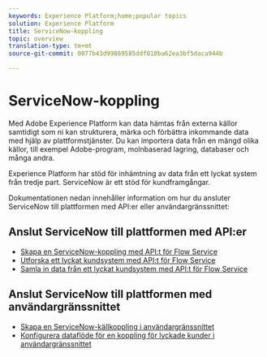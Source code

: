 ```yaml
---
keywords: Experience Platform;home;popular topics
solution: Experience Platform
title: ServiceNow-koppling
topic: overview
translation-type: tm+mt
source-git-commit: 0077b43d99869585ddf010ba62ea3bf5daca944b

---
```



# ServiceNow-koppling

Med Adobe Experience Platform kan data hämtas från externa källor samtidigt som ni kan strukturera, märka och förbättra inkommande data med hjälp av plattformstjänster. Du kan importera data från en mängd olika källor, till exempel Adobe-program, molnbaserad lagring, databaser och många andra.

Experience Platform har stöd för inhämtning av data från ett lyckat system från tredje part. ServiceNow är ett stöd för kundframgångar.

Dokumentationen nedan innehåller information om hur du ansluter ServiceNow till plattformen med API:er eller användargränssnittet:

## Anslut ServiceNow till plattformen med API:er

- [Skapa en ServiceNow-koppling med API:t för Flow Service](../../tutorials/api/create/customer-success/servicenow.md)
- [Utforska ett lyckat kundsystem med API:t för Flow Service](../../tutorials/api/explore/customer-success.md)
- [Samla in data från ett lyckat kundsystem med API:t för Flow Service](../../tutorials/api/collect/customer-success.md)

## Anslut ServiceNow till plattformen med användargränssnittet

- [Skapa en ServiceNow-källkoppling i användargränssnittet](../../tutorials/ui/create/customer-success/servicenow.md)
- [Konfigurera dataflöde för en koppling för lyckade kunder i användargränssnittet](../../tutorials/ui/dataflow/customer-success.md)
